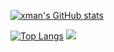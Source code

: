 [![xman's GitHub stats](https://github-readme-stats.vercel.app/api?username=xman213&theme=dark)](https://lead-tool.win)



[![Top Langs](https://github-readme-stats.vercel.app/api/top-langs/?username=xman213&theme=dark)](https://lead-tool.win) <a href="https://dcs.gg/lead" target="_blank"> <img src="https://discord.c99.nl/widget/theme-1/701239529029238794.png"/></a>
